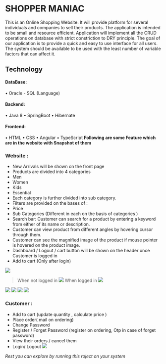 # SHOPPER MANIAC

This is an Online Shopping Website. It will provide platform for several individuals and companies to sell their products. The application is intended to be small and resource efficient. Application will implement all the CRUD operations on database with strict constriction to DRY principle. The goal of our application is to provide a quick and easy to use interface for all users. The system should be available to be used with the least number of variable factors that can affect it.

## Technology
 #### DataBase:
•	Oracle - SQL (Language)
#### Backend:
•	Java 8
•	SpringBoot
•	Hibernate
#### Frontend:
•	HTML
•	CSS
•	Angular
•	TypeScript
**Following are some Feature which are in the website with Snapshot of them**
### Website :
*	New Arrivals will be shown on the front page 
*	Products are divided into 4 categories 
* Men 
*	Women
*	Kids
*	Essential
*	Each category is further divided into sub category.
*	Filters are provided on the bases of :
*	Price 
*	Sub Categories (Different in each on the basis of categories )
*	Search bar: Customer can search for a product by entering a keyword from either of its name or description.
*	Customer can view product from different angles by hovering cursor through them.
*	Customer can see the magnified image of the product if mouse pointer is hovered on the product image.
*	Dashboard / Logout / cart  button will be shown on the header once Customer is logged in 
*	Add to cart (Only after login)

![](images/HomePage.png)
>When not logged in 
![](images/CustomerHomePage.png)
>When logged in 
![](images/essentials.png)

![](images/MenCategory.png)
![](images/SpecificProduct.png)
![](images/LogIn.png)
![](images/LogIn.png)

### Customer : 
*	Add to cart (update quantity , calculate price )
*	Place order( mail on ordering)
*	Change Password 
*	Register / Forget Password (register on ordering, Otp in case of forget password)
*	View their orders / cancel them 
*	Login/ Logout 
![](images/CartPage.png)

*Rest you can explore by running this roject on your system*
